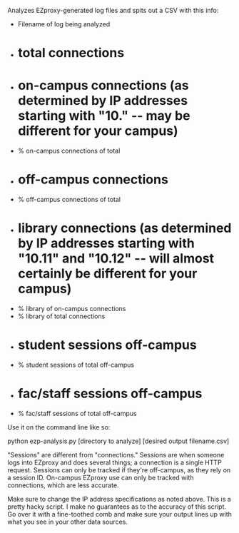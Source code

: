 Analyzes EZproxy-generated log files and spits out a CSV with this info: 

* Filename of log being analyzed
* # total connections
* # on-campus connections (as determined by IP addresses starting with "10." -- may be different for your campus)
* % on-campus connections of total
* # off-campus connections
* % off-campus connections of total
* # library connections (as determined by IP addresses starting with "10.11" and "10.12" -- will almost certainly be different for your campus)
* % library of on-campus connections
* % library of total connections
* # student sessions off-campus
* % student sessions of total off-campus
* # fac/staff sessions off-campus
* % fac/staff sessions of total off-campus

Use it on the command line like so: 

python ezp-analysis.py [directory to analyze] [desired output filename.csv]


"Sessions" are different from "connections." Sessions are when someone logs into EZproxy and does several things; a connection is a single HTTP request. Sessions can only be tracked if they're off-campus, as they rely on a session ID. On-campus EZproxy use can only be tracked with connections, which are less accurate. 


Make sure to change the IP address specifications as noted above. This is a pretty hacky script. I make no guarantees as to the accuracy of this script. Go over it with a fine-toothed comb and make sure your output lines up with what you see in your other data sources.
